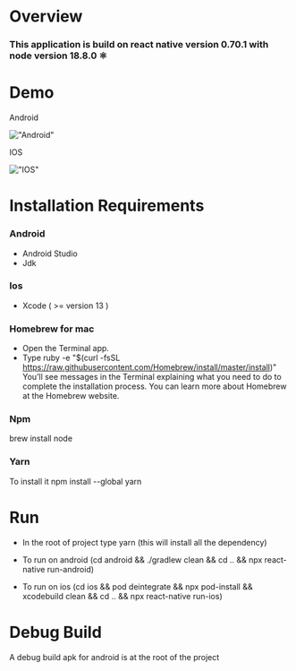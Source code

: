 # Overview

### This application is build on react native version 0.70.1 with node version 18.8.0 ⚛️

# Demo

Android

!["Android"](https://media.giphy.com/media/O7zJGYPNKvlM9lyf6i/giphy.gif)

IOS

!["IOS"](https://media.giphy.com/media/zldOte72aSrEXk4N1Q/giphy.gif)

# Installation Requirements

### Android

- Android Studio
- Jdk

### Ios

- Xcode ( >= version 13 )

### Homebrew for mac

- Open the Terminal app.
- Type ruby -e "\$(curl -fsSL https://raw.githubusercontent.com/Homebrew/install/master/install)" You’ll see messages in the Terminal explaining what you need to do to complete the installation process. You can learn more about Homebrew at the Homebrew website.

### Npm

brew install node

### Yarn

To install it npm install --global yarn

# Run

- In the root of project type yarn (this will install all the dependency)

- To run on android (cd android && ./gradlew clean && cd .. && npx react-native run-android)

- To run on ios (cd ios && pod deintegrate && npx pod-install && xcodebuild clean && cd .. && npx react-native run-ios)

# Debug Build

A debug build apk for android is at the root of the project
